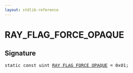 ```yaml
---
layout: stdlib-reference
---
```


# RAY_FLAG_FORCE_OPAQUE

## Signature
<pre>
<span class='code_keyword'>static</span> <span class='code_keyword'>const</span> uint <a href="/stdlib-reference/global-decls/RAY_FLAG_FORCE_OPAQUE" class="code_var">RAY_FLAG_FORCE_OPAQUE</a> = 0x01;
</pre>

